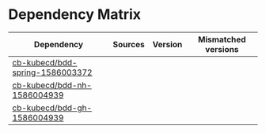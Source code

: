 # Dependency Matrix

Dependency | Sources | Version | Mismatched versions
---------- | ------- | ------- | -------------------
[cb-kubecd/bdd-spring-1586003372](https://github.com/cb-kubecd/bdd-spring-1586003372.git) |  | []() | 
[cb-kubecd/bdd-nh-1586004939](https://github.com/cb-kubecd/bdd-nh-1586004939.git) |  | []() | 
[cb-kubecd/bdd-gh-1586004939](https://github.com/cb-kubecd/bdd-gh-1586004939.git) |  | []() | 

